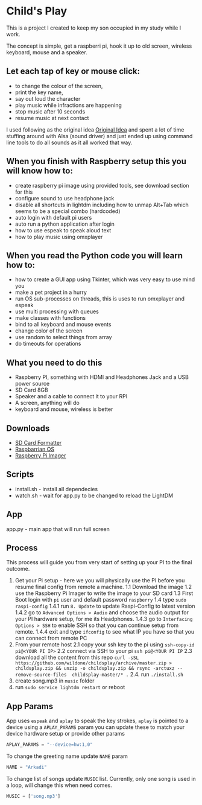 # Child's Play

This is a project I created to keep my son occupied in my study while I work.

The concept is simple, get a raspberri pi, hook it up to old screen, wireless keyboard, mouse and a speaker.

## Let each tap of key or mouse click: 
* to change the colour of the screen, 
* print the key name,
* say out loud the character
* play music while infractions are happening
* stop music after 10 seconds
* resume music at next contact  

I used following as the original idea [Original Idea](https://willhaley.com/blog/fullscreen-raspberry-pi-app-tft/) and spent a lot of time stuffing around with Alsa (sound driver) and just ended up using command line tools to do all sounds as it all worked that way. 

## When you finish with Raspberry setup this you will know how to:
* create raspberry pi image using provided tools, see download section for this
* configure sound to use headphone jack
* disable all shortcuts in lightdm including how to unmap Alt+Tab which seems to be a special combo (hardcoded) 
* auto login with default pi users
* auto run a python application after login  
* how to use espeak to speak aloud text
* how to play music using omxplayer

## When you read the Python code you will learn how to:
* how to create a GUI app using Tkinter, which was very easy to use mind you
* make a pet project in a hurry
* run OS sub-processes on threads, this is uses to run omxplayer and espeak
* use multi processing with queues
* make classes with functions
* bind to all keyboard and mouse events
* change color of the screen
* use random to select things from array
* do timeouts for operations 

 
## What you need to do this
* Raspberry PI, something with HDMI and Headphones Jack and a USB power source
* SD Card 8GB
* Speaker and a cable to connect it to your RPI
* A screen, anything will do
* keyboard and mouse, wireless is better

## Downloads
* [SD Card Formatter](https://www.sdcard.org/downloads/formatter/eula_windows/SDCardFormatterv5_WinEN.zip)
* [Raspbarrian OS](https://downloads.raspberrypi.org/raspios_lite_armhf_latest)
* [Raspberry Pi Imager](https://www.raspberrypi.org/downloads/)

## Scripts

* install.sh - install all dependecies
* watch.sh - wait for app.py to be changed to reload the LightDM


## App

app.py - main app that will run full screen

## Process

This process will guide you from very start of setting up your PI to the final outcome. 

1. Get your Pi setup - here we you will physically use the PI before you resume final config from remote a machine. 
   1.1 Download the image
   1.2 use the Raspberry Pi Imager to write the image to your SD card
   1.3 First Boot login with `pi` user and default password `raspberry`
   1.4 type `sudo raspi-config`
   1.4.1 run `8. Update` to update Raspi-Config to latest version
   1.4.2 go to `Advanced Options > Audio` and choose the audio output for your PI hardware setup, for me its Headphones.
   1.4.3 go to `Interfacing Options > SSH` to enable SSH so that you can continue setup from remote.
   1.4.4 exit and type `ifconfig` to see what IP you have so that you can connect from remote PC
2. From your remote host
    2.1 copy your ssh key to the pi using `ssh-copy-id pi@<YOUR PI IP>`
    2.2 connect via SSH to your pi `ssh pi@<YOUR PI IP`
    2.3 download all the content from this repo `curl -sSL https://github.com/wildone/childsplay/archive/master.zip > childsplay.zip && unzip -o childsplay.zip && rsync -arctuxz --remove-source-files  childsplay-master/* .`
    2.4. run `./install.sh`
3. create song.mp3 in `music` folder
4. run `sudo service lightdm restart` or reboot

## App Params

App uses `espeak` and `aplay` to speak the key strokes, `aplay` is pointed to a device using a `APLAY_PARAMS` param you can update these to match your device hardware setup or provide other params 

```python
APLAY_PARAMS = "--device=hw:1,0"
```

To change the greeting name update `NAME` param

```python
NAME = "Arkadi"
```

To change list of songs update `MUSIC` list. Currently, only one song is used in a loop, will change this when need comes.

```python
MUSIC = ['song.mp3']
```

